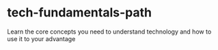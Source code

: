 # tech-fundamentals-path
Learn the core concepts you need to understand technology and how to use it to your advantage
